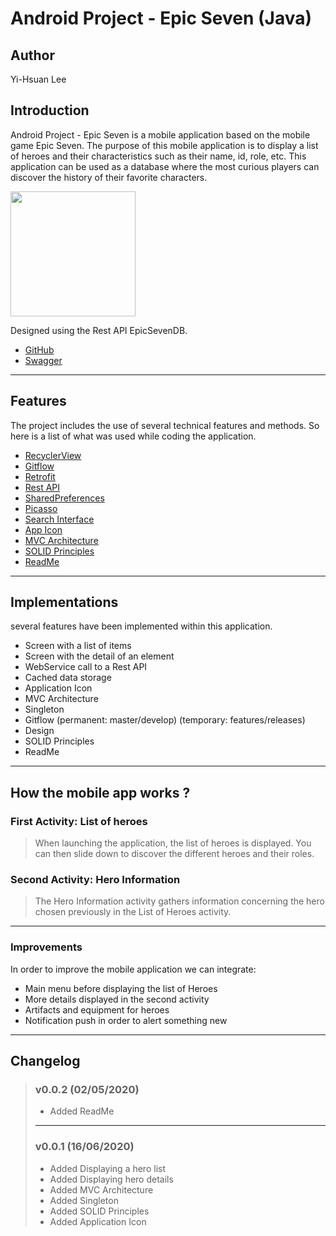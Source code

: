 # Android Project - Epic Seven (Java)

## Author
Yi-Hsuan Lee

## Introduction

Android Project - Epic Seven is a mobile application based on the mobile game Epic Seven.
The purpose of this mobile application is to display a list of heroes and their characteristics such as their name, id, role, etc.
This application can be used as a database where the most curious players can discover the history of their favorite characters.

<img align="center" width="200" height="200" src="/pictures/epic-seven_app_icon.jpg/">

Designed using the Rest API EpicSevenDB.
- [GitHub](https://github.com/EpicSevenDB/api)
- [Swagger](https://api.epicsevendb.com/)

---

## Features

The project includes the use of several technical features and methods. So here is a list of what was used while coding the application.
- [RecyclerView](https://developer.android.com/guide/topics/ui/layout/recyclerview)
- [Gitflow](https://www.atlassian.com/fr/git/tutorials/comparing-workflows/gitflow-workflow)
- [Retrofit](https://square.github.io/retrofit/)
- [Rest API](https://www.astera.com/fr/type/blog/rest-api-definition/)
- [SharedPreferences](https://developer.android.com/reference/android/content/SharedPreferences?hl=en)
- [Picasso](https://github.com/square/picasso)
- [Search Interface](https://developer.android.com/training/search/setup)
- [App Icon](https://developer.android.com/studio/write/image-asset-studio)
- [MVC Architecture](https://medium.com/upday-devs/android-architecture-patterns-part-1-model-view-controller-3baecef5f2b6)
- [SOLID Principles](https://www.baeldung.com/solid-principles)
- [ReadMe](https://github.com/Simplonline-foad/utiliser-markdown/blob/master/README.md)

---

## Implementations

several features have been implemented within this application.
- Screen with a list of items
- Screen with the detail of an element
- WebService call to a Rest API
- Cached data storage
- Application Icon
- MVC Architecture
- Singleton
- Gitflow (permanent: master/develop) (temporary: features/releases)
- Design
- SOLID Principles
- ReadMe

---

## How the mobile app works ?

### First Activity: List of heroes

> When launching the application, the list of heroes is displayed.
> You can then slide down to discover the different heroes and their roles.


### Second Activity: Hero Information

> The Hero Information activity gathers information concerning the hero chosen previously in the List of Heroes activity.

---

### Improvements

In order to improve the mobile application we can integrate:
 - Main menu before displaying the list of Heroes
 - More details displayed in the second activity
 - Artifacts and equipment for heroes
 - Notification push in order to alert something new

---

## Changelog
> ### v0.0.2 (02/05/2020)
>
> - Added ReadMe
>
> ----------
>
> ### v0.0.1 (16/06/2020)
>
> - Added Displaying a hero list
> - Added Displaying hero details
> - Added MVC Architecture
> - Added Singleton
> - Added SOLID Principles
> - Added Application Icon